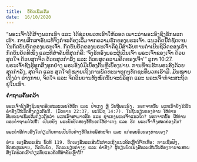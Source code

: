 ```yaml
---
title:  ຂໍ້ຄິດເພີ່ມເຕີມ
date:  16/10/2020
---
```


“ພຣະເຈົ້າໄດ້ສ້າງພວກເຮົາ ແລະ ໄດ້ຊ່ວຍພວກເຮົາໃຫ້ລອດ ເພາະວ່າພຣະອົງຊົງຮັກພວກເຮົາ. ການສຶກສາອັນແທ້ຈິງກໍຈະຕ້ອງເລີ່ມຈາກຄວາມຮັກຂອງພຣະເຈົ້າ. ແນວຄິດນີ້ກໍຊັດເຈນໃນກົດບັນຍັດຂອງພຣະເຈົ້າ. ກົດບັນຍັດຂອງພຣະເຈົ້າຄືຄູ່ມືສຳລັບການດຳເນີນຊີວິດຂອງເຮົາ. ກົດບັນຍັດທີໜຶ່ງ ແລະທີສຳຄັນທີ່ສຸດກໍຄື: ‘ຈົ່ງຮັກອົງພຣະຜູ້ເປັນເຈົ້າ ພຣະເຈົ້າຂອງເຈົ້າ ດ້ວຍສຸດໃຈ ດ້ວຍສຸດຈິດ ດ້ວຍສຸດກຳລັງ ແລະ ດ້ວຍສຸດຄວາມຄິດຂອງເຈົ້າ’” ລູກາ 10:27. ພຣະເຈົ້າຊົງຮູ້ທຸກສິ່ງທຸກຢ່າງ ພຣະອົງບໍ່ມີເບຶ້ອງຕົ້ນຫຼືເບຶ້ອງປາຍ. ການທີ່ຈະຮັກພຣະອົງດ້ວຍສຸດກຳລັງ, ສຸດຈິດ ແລະ ສຸດໃຈກໍໝາຍເຖິງການພັດທະນາທຸກໆທັກຊະທີ່ພວກເຮົາມີ. ມັນໝາຍເຖິງວ່າ ຮ່າງກາຍ, ຈິດໃຈ ແລະ ຈິດວິນຍານທັງໝົດນັ້ນຈະບໍລິສຸດ ແລະ ພຣະເຈົ້າກໍຈະສະຖິດຢູ່ໃນເຮົາ.

**ຄຳຖາມຄົ້ນຄວ້າ**

`ພຣະເຈົ້າຊົງສັ່ງຊົນຊາດອິດສະລະເອນໃຫ້ຮັກ ແລະ ຢຳເກງ ຫຼື ນັບຖືພຣະອົງ. ນອກຈາກນັ້ນ ພວກເຮົາຍັງໄດ້ຮັບຄຳສັ່ງໃຫ້ເຮັດສິ່ງດຽວກັນນີ້. (ມັດທາຍ 22:37, ພະນິມິດ 14:7). ໃນຊັ້ນຮຽນຂອງທ່ານ ໃຫ້ທ່ານສົນທະນາເພີ່ມເຕີມກ່ຽວກັບວ່າ ພວກເຮົາສາມາດຮັກ ແລະ ຢຳເກງພຣະເຈົ້າແນວໃດ? ນອກຈາກນັ້ນ ໃຫ້ທ່ານຕອບຄຳຖາມຕໍ່ໄປນີ້: ເປັນຫຍັງ ພຣະບັນຍັດສອງຂໍ້ທີ່ບອກໃຫ້ຢຳເກງ ແລະ ຮັກ ພຣະເຈົ້າຈຶ່ງສອດຄ່ອງກັນ?`

`ພຣະຄຳພີກ່າວສິ່ງໃດກ່ຽວກັບການເປັນຕົວຢ່າງທີ່ດີແກ່ຄຣິສຕະຈັກ ແລະ ແກ່ຄອບຄົວຂອງທ່ານເອງ?`

`ອ່ານ ເພງສັນລະເສີນ ບົດທີ 119. ບົດເພງສັນລະເສີນນັ້ນກ່າວເຖິງແນວຄິດເຫຼົ່ານີ້ຈັກເທື່ອ: ການເຊື່ອຟັງ, ອິດສະຫຼະພາບ, ກົດບັນຍັດ, ກົດລະບຽບຕ່າງໆ ແລະ ຄຳສັ່ງ? ຜູ້ຂຽນບົດເພງສັນລະເສີນນັ້ນຕ້ອງການຈະສອນສິ່ງໃດພວກເຮົາກ່ຽວກັບແນວຄິດທີ່ສຳຄັນເຫຼົ່ານີ້?`